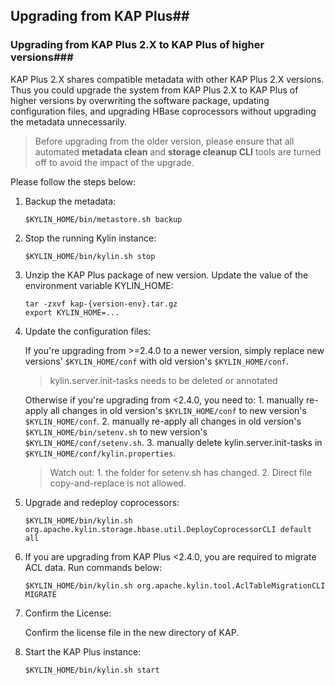 ## Upgrading from KAP Plus##

### Upgrading from KAP Plus 2.X to KAP Plus of higher versions###

KAP Plus 2.X shares compatible metadata with other KAP Plus 2.X versions. Thus you could upgrade the system from KAP Plus 2.X to KAP Plus of higher versions by overwriting the software package, updating configuration files, and upgrading HBase coprocessors without upgrading the metadata unnecessarily. 

> Before upgrading from the older version, please ensure that all automated **metadata clean** and **storage cleanup CLI** tools are turned off to avoid the impact of the upgrade.

Please follow the steps below: 

1. Backup the metadata: 

   ```shell
   $KYLIN_HOME/bin/metastore.sh backup
   ```

2. Stop the running Kylin instance:

   ```shell
   $KYLIN_HOME/bin/kylin.sh stop
   ```

3. Unzip the KAP Plus package of new version. Update the value of the environment variable KYLIN_HOME: 

   ```shell
   tar -zxvf kap-{version-env}.tar.gz
   export KYLIN_HOME=...
   ```

4. Update the configuration files: 

   If you're upgrading from >=2.4.0 to a newer version, simply replace new versions' `$KYLIN_HOME/conf` with old version's `$KYLIN_HOME/conf`.

   > kylin.server.init-tasks needs to be deleted or annotated

   Otherwise if you're upgrading from <2.4.0, you need to: 1. manually re-apply all changes in old version's `$KYLIN_HOME/conf` to new version's `$KYLIN_HOME/conf`. 2. manually re-apply all changes in old version's `$KYLIN_HOME/bin/setenv.sh` to new version's `$KYLIN_HOME/conf/setenv.sh`. 3. manually delete kylin.server.init-tasks in `$KYLIN_HOME/conf/kylin.properties`.

   > Watch out: 1. the folder for setenv.sh has changed. 2. Direct file copy-and-replace is not allowed.

5. Upgrade and redeploy coprocessors: 

   ```shell
   $KYLIN_HOME/bin/kylin.sh org.apache.kylin.storage.hbase.util.DeployCoprocessorCLI default all
   ```

6. If you are upgrading from KAP Plus <2.4.0, you are required to migrate ACL data. Run commands below: 

   ```shell
   $KYLIN_HOME/bin/kylin.sh org.apache.kylin.tool.AclTableMigrationCLI MIGRATE
   ```

7. Confirm the License:

   Confirm the license file in the new directory of KAP. 

8. Start the KAP Plus instance: 

   ```shell
   $KYLIN_HOME/bin/kylin.sh start
   ```



